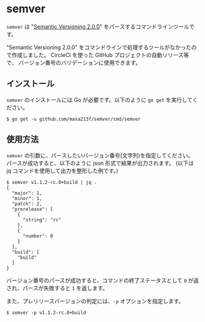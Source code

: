 # semver

`semver` は "[Semantic Versioning 2.0.0][semver-v2]" をパースするコマンドラインツールです。

"Semantic Versioning 2.0.0" をコマンドラインで処理するツールがなかったので作成しました。
CircleCI を使った GitHub プロジェクトの自動リリース等で、 バージョン番号のバリデーションに使用できます。

## インストール

`semver` のインストールには Go が必要です。以下のように `go get` を実行してください。

```console
$ go get -u github.com/masa213f/semver/cmd/semver
```

## 使用方法

`semver` の引数に、パースしたいバージョン番号(文字列)を指定してください。
パースが成功すると、以下のように json 形式で結果が出力されます。
(以下は jq コマンドを使用して出力を整形した例です。)

```console
$ semver v1.1.2-rc.0+build | jq .
{
  "major": 1,
  "minor": 1,
  "patch": 2,
  "prerelease": [
    {
      "string": "rc"
    },
    {
      "number": 0
    }
  ],
  "build": [
    "build"
  ]
}
```

バージョン番号のパースが成功すると、コマンドの終了ステータスとして `0` が返され、パースが失敗すると `1` を返します。

また、プレリリースバージョンの判定には、`-p` オプションを指定します。

```console
$ semver -p v1.1.2-rc.0+build
```

[semver-v2]: https://semver.org/
